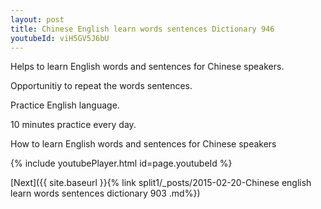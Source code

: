 ```yaml
---
layout: post
title: Chinese English learn words sentences Dictionary 946 
youtubeId: viH5GV5J6bU
---
```

 
 
Helps to learn English words and sentences for Chinese speakers.

Opportunitiy to repeat the words sentences. 

Practice English language. 
 
10 minutes practice every day. 
 
How to learn English words and sentences for Chinese speakers 
 
{% include youtubePlayer.html id=page.youtubeId %}
 
 
[Next]({{ site.baseurl }}{% link  split1/_posts/2015-02-20-Chinese english learn words sentences dictionary 903 .md%})
 
